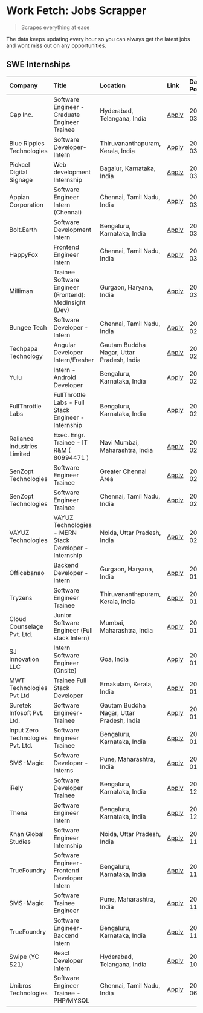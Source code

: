 # Work Fetch: Jobs Scrapper
> Scrapes everything at ease

The data keeps updating every hour so you can always get the latest jobs and wont miss out on any opportunities.

## SWE Internships
<!--START_SECTION:workfetch-->
| Company                           | Title                                                  | Location                                  | Link                                                                                                                                                                                                                                                                     | Date Posted   |
|:----------------------------------|:-------------------------------------------------------|:------------------------------------------|:-------------------------------------------------------------------------------------------------------------------------------------------------------------------------------------------------------------------------------------------------------------------------|:--------------|
| Gap Inc.                          | Software Engineer - Graduate Engineer Trainee          | Hyderabad, Telangana, India               | [Apply](https://in.linkedin.com/jobs/view/software-engineer-graduate-engineer-trainee-at-gap-inc-3853818960?position=10&pageNum=0&refId=4XvLGXGOWFZqws7cB9xaWg%3D%3D&trackingId=v%2BM7IGwl6yUK%2FCmMZYPSOg%3D%3D&trk=public_jobs_jserp-result_search-card)               | 2024-03-12    |
| Blue Ripples Technologies         | Software Developer- Intern                             | Thiruvananthapuram, Kerala, India         | [Apply](https://in.linkedin.com/jobs/view/software-developer-intern-at-blue-ripples-technologies-3850505983?position=18&pageNum=0&refId=4XvLGXGOWFZqws7cB9xaWg%3D%3D&trackingId=LLLPde34uet%2FNutAOvmbxw%3D%3D&trk=public_jobs_jserp-result_search-card)                 | 2024-03-09    |
| Pickcel Digital Signage           | Web development Internship                             | Bagalur, Karnataka, India                 | [Apply](https://in.linkedin.com/jobs/view/web-development-internship-at-pickcel-digital-signage-3849506118?position=59&pageNum=0&refId=4XvLGXGOWFZqws7cB9xaWg%3D%3D&trackingId=V11g9PIi8MdKZOxle%2BwleQ%3D%3D&trk=public_jobs_jserp-result_search-card)                  | 2024-03-08    |
| Appian Corporation                | Software Engineer Intern (Chennai)                     | Chennai, Tamil Nadu, India                | [Apply](https://in.linkedin.com/jobs/view/software-engineer-intern-chennai-at-appian-corporation-3848335036?position=7&pageNum=0&refId=4XvLGXGOWFZqws7cB9xaWg%3D%3D&trackingId=dGZD62TyWXjSuHXIPrU4mw%3D%3D&trk=public_jobs_jserp-result_search-card)                    | 2024-03-07    |
| Bolt.Earth                        | Software Development Intern                            | Bengaluru, Karnataka, India               | [Apply](https://in.linkedin.com/jobs/view/software-development-intern-at-bolt-earth-3849437038?position=29&pageNum=0&refId=4XvLGXGOWFZqws7cB9xaWg%3D%3D&trackingId=zTxrTpwwj7TDeG2x%2F8c%2B%2Bg%3D%3D&trk=public_jobs_jserp-result_search-card)                          | 2024-03-07    |
| HappyFox                          | Frontend Engineer Intern                               | Chennai, Tamil Nadu, India                | [Apply](https://in.linkedin.com/jobs/view/frontend-engineer-intern-at-happyfox-3848357951?position=41&pageNum=0&refId=4XvLGXGOWFZqws7cB9xaWg%3D%3D&trackingId=PWTO57d%2B%2B8Urn6zWoluYSA%3D%3D&trk=public_jobs_jserp-result_search-card)                                 | 2024-03-07    |
| Milliman                          | Trainee Software Engineer (Frontend): MedInsight (Dev) | Gurgaon, Haryana, India                   | [Apply](https://in.linkedin.com/jobs/view/trainee-software-engineer-frontend-medinsight-dev-at-milliman-3792874280?position=5&pageNum=0&refId=4XvLGXGOWFZqws7cB9xaWg%3D%3D&trackingId=SCbM6jbjqFy%2Fi9DV04UCCA%3D%3D&trk=public_jobs_jserp-result_search-card)           | 2024-03-01    |
| Bungee Tech                       | Software Developer - Intern                            | Chennai, Tamil Nadu, India                | [Apply](https://in.linkedin.com/jobs/view/software-developer-intern-at-bungee-tech-3842220746?position=48&pageNum=0&refId=4XvLGXGOWFZqws7cB9xaWg%3D%3D&trackingId=wZmoWFj7p61NJPG3P%2Fq68Q%3D%3D&trk=public_jobs_jserp-result_search-card)                               | 2024-02-28    |
| Techpapa Technology               | Angular Developer Intern/Fresher                       | Gautam Buddha Nagar, Uttar Pradesh, India | [Apply](https://in.linkedin.com/jobs/view/angular-developer-intern-fresher-at-techpapa-technology-3834305862?position=53&pageNum=0&refId=4XvLGXGOWFZqws7cB9xaWg%3D%3D&trackingId=WcWs%2FfR8cDXF8mqUm9S02g%3D%3D&trk=public_jobs_jserp-result_search-card)                | 2024-02-20    |
| Yulu                              | Intern - Android Developer                             | Bengaluru, Karnataka, India               | [Apply](https://in.linkedin.com/jobs/view/intern-android-developer-at-yulu-3834459982?position=47&pageNum=0&refId=4XvLGXGOWFZqws7cB9xaWg%3D%3D&trackingId=%2F6uIQyxIP1EsqLCVSFVoiA%3D%3D&trk=public_jobs_jserp-result_search-card)                                       | 2024-02-19    |
| FullThrottle Labs                 | FullThrottle Labs - Full Stack Engineer - Internship   | Bengaluru, Karnataka, India               | [Apply](https://in.linkedin.com/jobs/view/fullthrottle-labs-full-stack-engineer-internship-at-fullthrottle-labs-3829636016?position=51&pageNum=0&refId=4XvLGXGOWFZqws7cB9xaWg%3D%3D&trackingId=7Ci366iCi2%2FZhPFlarglDw%3D%3D&trk=public_jobs_jserp-result_search-card)  | 2024-02-17    |
| Reliance Industries Limited       | Exec. Engr. Trainee - IT R&M ( 80994471 )              | Navi Mumbai, Maharashtra, India           | [Apply](https://in.linkedin.com/jobs/view/exec-engr-trainee-it-r-m-80994471-at-reliance-industries-limited-3850269171?position=25&pageNum=0&refId=4XvLGXGOWFZqws7cB9xaWg%3D%3D&trackingId=WqZ3OPkZaYkLwdw%2FqzIdPA%3D%3D&trk=public_jobs_jserp-result_search-card)       | 2024-02-12    |
| SenZopt Technologies              | Software Engineer Trainee                              | Greater Chennai Area                      | [Apply](https://in.linkedin.com/jobs/view/software-engineer-trainee-at-senzopt-technologies-3827688781?position=31&pageNum=0&refId=4XvLGXGOWFZqws7cB9xaWg%3D%3D&trackingId=2J3p5nyKWcuTHTJgK1TyHw%3D%3D&trk=public_jobs_jserp-result_search-card)                        | 2024-02-12    |
| SenZopt Technologies              | Software Engineer Trainee                              | Chennai, Tamil Nadu, India                | [Apply](https://in.linkedin.com/jobs/view/software-engineer-trainee-at-senzopt-technologies-3827686880?position=44&pageNum=0&refId=4XvLGXGOWFZqws7cB9xaWg%3D%3D&trackingId=sXmapyKdOs84oEHeNcY27g%3D%3D&trk=public_jobs_jserp-result_search-card)                        | 2024-02-12    |
| VAYUZ Technologies                | VAYUZ Technologies - MERN Stack Developer - Internship | Noida, Uttar Pradesh, India               | [Apply](https://in.linkedin.com/jobs/view/vayuz-technologies-mern-stack-developer-internship-at-vayuz-technologies-3822619356?position=58&pageNum=0&refId=4XvLGXGOWFZqws7cB9xaWg%3D%3D&trackingId=Hi6neccPujz7KVeF8svgVg%3D%3D&trk=public_jobs_jserp-result_search-card) | 2024-02-10    |
| Officebanao                       | Backend Developer - Intern                             | Gurgaon, Haryana, India                   | [Apply](https://in.linkedin.com/jobs/view/backend-developer-intern-at-officebanao-3814263731?position=23&pageNum=0&refId=4XvLGXGOWFZqws7cB9xaWg%3D%3D&trackingId=vca%2FzJvFx98AhTAUXp9YCw%3D%3D&trk=public_jobs_jserp-result_search-card)                                | 2024-01-31    |
| Tryzens                           | Software Engineer Trainee                              | Thiruvananthapuram, Kerala, India         | [Apply](https://in.linkedin.com/jobs/view/software-engineer-trainee-at-tryzens-3809363491?position=34&pageNum=0&refId=4XvLGXGOWFZqws7cB9xaWg%3D%3D&trackingId=JiI577Bn9ojHgQdLTsnySA%3D%3D&trk=public_jobs_jserp-result_search-card)                                     | 2024-01-18    |
| Cloud Counselage Pvt. Ltd.        | Junior Software Engineer (Full stack Intern)           | Mumbai, Maharashtra, India                | [Apply](https://in.linkedin.com/jobs/view/junior-software-engineer-full-stack-intern-at-cloud-counselage-pvt-ltd-3803132814?position=24&pageNum=0&refId=4XvLGXGOWFZqws7cB9xaWg%3D%3D&trackingId=xBTtCjb54wCn7uoAfpWztw%3D%3D&trk=public_jobs_jserp-result_search-card)   | 2024-01-11    |
| SJ Innovation LLC                 | Intern Software Engineer (Onsite)                      | Goa, India                                | [Apply](https://in.linkedin.com/jobs/view/intern-software-engineer-onsite-at-sj-innovation-llc-3799959011?position=38&pageNum=0&refId=4XvLGXGOWFZqws7cB9xaWg%3D%3D&trackingId=FO7pV%2BoQbZnU9LmYJc%2BSKQ%3D%3D&trk=public_jobs_jserp-result_search-card)                 | 2024-01-11    |
| MWT Technologies Pvt Ltd          | Trainee Full Stack Developer                           | Ernakulam, Kerala, India                  | [Apply](https://in.linkedin.com/jobs/view/trainee-full-stack-developer-at-mwt-technologies-pvt-ltd-3800921715?position=6&pageNum=0&refId=4XvLGXGOWFZqws7cB9xaWg%3D%3D&trackingId=svYGJ7bmfiJosux46jNzkg%3D%3D&trk=public_jobs_jserp-result_search-card)                  | 2024-01-09    |
| Suretek Infosoft Pvt. Ltd.        | Software Engineer-Trainee                              | Gautam Buddha Nagar, Uttar Pradesh, India | [Apply](https://in.linkedin.com/jobs/view/software-engineer-trainee-at-suretek-infosoft-pvt-ltd-3800934643?position=19&pageNum=0&refId=4XvLGXGOWFZqws7cB9xaWg%3D%3D&trackingId=y0fMXvAs23E7pMNtyxRwww%3D%3D&trk=public_jobs_jserp-result_search-card)                    | 2024-01-09    |
| Input Zero Technologies Pvt. Ltd. | Software Engineer Trainee                              | Bengaluru, Karnataka, India               | [Apply](https://in.linkedin.com/jobs/view/software-engineer-trainee-at-input-zero-technologies-pvt-ltd-3800927643?position=27&pageNum=0&refId=4XvLGXGOWFZqws7cB9xaWg%3D%3D&trackingId=s%2B27bwQ9n1ApML%2FWS76afg%3D%3D&trk=public_jobs_jserp-result_search-card)         | 2024-01-09    |
| SMS-Magic                         | Software Developer -Interns                            | Pune, Maharashtra, India                  | [Apply](https://in.linkedin.com/jobs/view/software-developer-interns-at-sms-magic-3799485343?position=32&pageNum=0&refId=4XvLGXGOWFZqws7cB9xaWg%3D%3D&trackingId=T8AJmkNkr9iHiMeBtc323A%3D%3D&trk=public_jobs_jserp-result_search-card)                                  | 2024-01-05    |
| iRely                             | Software Developer Trainee                             | Bengaluru, Karnataka, India               | [Apply](https://in.linkedin.com/jobs/view/software-developer-trainee-at-irely-3801577534?position=12&pageNum=0&refId=4XvLGXGOWFZqws7cB9xaWg%3D%3D&trackingId=KaO%2BWshokucw5BLkBNVsVg%3D%3D&trk=public_jobs_jserp-result_search-card)                                    | 2023-12-22    |
| Thena                             | Software Engineer Intern                               | Bengaluru, Karnataka, India               | [Apply](https://in.linkedin.com/jobs/view/software-engineer-intern-at-thena-3778731751?position=15&pageNum=0&refId=4XvLGXGOWFZqws7cB9xaWg%3D%3D&trackingId=hklR0cmZOmz3RjF8o80IzA%3D%3D&trk=public_jobs_jserp-result_search-card)                                        | 2023-12-05    |
| Khan Global Studies               | Software Engineer Internship                           | Noida, Uttar Pradesh, India               | [Apply](https://in.linkedin.com/jobs/view/software-engineer-internship-at-khan-global-studies-3766942197?position=49&pageNum=0&refId=4XvLGXGOWFZqws7cB9xaWg%3D%3D&trackingId=TNVbDXE%2BhLI61eMK%2B5L1lA%3D%3D&trk=public_jobs_jserp-result_search-card)                  | 2023-11-27    |
| TrueFoundry                       | Software Engineer- Frontend Developer Intern           | Bengaluru, Karnataka, India               | [Apply](https://in.linkedin.com/jobs/view/software-engineer-frontend-developer-intern-at-truefoundry-3790095058?position=14&pageNum=0&refId=4XvLGXGOWFZqws7cB9xaWg%3D%3D&trackingId=ooLonABKThhTfzlP6hsysw%3D%3D&trk=public_jobs_jserp-result_search-card)               | 2023-11-24    |
| SMS-Magic                         | Software Trainee Engineer                              | Pune, Maharashtra, India                  | [Apply](https://in.linkedin.com/jobs/view/software-trainee-engineer-at-sms-magic-3761409781?position=26&pageNum=0&refId=4XvLGXGOWFZqws7cB9xaWg%3D%3D&trackingId=pqDTVuUCZng3lBGQ58ADjQ%3D%3D&trk=public_jobs_jserp-result_search-card)                                   | 2023-11-16    |
| TrueFoundry                       | Software Engineer-Backend Intern                       | Bengaluru, Karnataka, India               | [Apply](https://in.linkedin.com/jobs/view/software-engineer-backend-intern-at-truefoundry-3779508170?position=28&pageNum=0&refId=4XvLGXGOWFZqws7cB9xaWg%3D%3D&trackingId=ReUK0l14aB8zLWYOHu9VqA%3D%3D&trk=public_jobs_jserp-result_search-card)                          | 2023-11-10    |
| Swipe (YC S21)                    | React Developer Intern                                 | Hyderabad, Telangana, India               | [Apply](https://in.linkedin.com/jobs/view/react-developer-intern-at-swipe-yc-s21-3737600089?position=16&pageNum=0&refId=4XvLGXGOWFZqws7cB9xaWg%3D%3D&trackingId=9OrHp0%2BLtACV7DfHrk5gnA%3D%3D&trk=public_jobs_jserp-result_search-card)                                 | 2023-10-13    |
| Unibros Technologies              | Software Engineer Trainee - PHP/MYSQL                  | Chennai, Tamil Nadu, India                | [Apply](https://in.linkedin.com/jobs/view/software-engineer-trainee-php-mysql-at-unibros-technologies-3656599241?position=33&pageNum=0&refId=4XvLGXGOWFZqws7cB9xaWg%3D%3D&trackingId=LtCcP%2F80EadDhBKa%2F0tR3A%3D%3D&trk=public_jobs_jserp-result_search-card)          | 2023-06-12    |
<!--END_SECTION:workfetch-->
